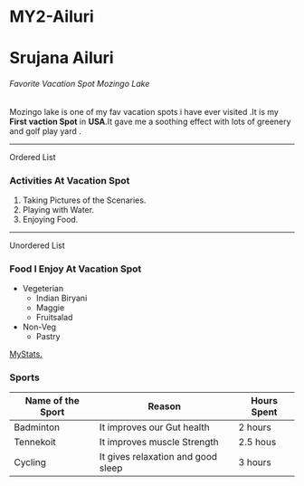# MY2-Ailuri

#  Srujana Ailuri
######  Favorite Vacation Spot Mozingo Lake
Mozingo lake is one of my fav vacation spots i have ever visited .It is my **First vaction Spot**  in  **USA**.It gave me a soothing effect with lots of greenery and golf play yard .

---

Ordered List
### Activities At Vacation Spot
1. Taking Pictures of the Scenaries.
2. Playing with Water.
3. Enjoying Food.

---

Unordered List
### Food I Enjoy At Vacation Spot
* Vegeterian 
   * Indian Biryani
   * Maggie
   * Fruitsalad
* Non-Veg
   * Pastry

[MyStats.](MyStats.md)

### Sports
|Name of the Sport|Reason|Hours Spent|
|-----------------|------|-----------|
| Badminton |It improves our Gut health |2 hours |
| Tennekoit |It improves muscle Strength |2.5 hous|
| Cycling   |It gives relaxation and good sleep|3 hours|

